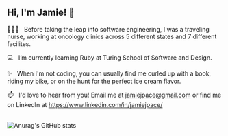 ## Hi, I'm Jamie!&nbsp;👋

👩🏻‍⚕️&nbsp; &nbsp;Before taking the leap into software engineering, I was a traveling nurse, working at oncology clinics across 5 different states and 7 different facilites.

💻&nbsp; &nbsp;I’m currently learning Ruby at Turing School of Software and Design.

✨&nbsp; &nbsp;When I'm not coding, you can usually find me curled up with a book, riding my bike, or on the hunt for the perfect ice cream flavor. 

📫&nbsp; &nbsp;I'd love to hear from you! Email me at jamiejpace@gmail.com or find me on LinkedIn at https://www.linkedin.com/in/jamiejpace/<br><br>

![Anurag's GitHub stats](https://github-readme-stats.vercel.app/api?username=jamiejpace&show_icons=true&theme=outrun)


<!---
jamiejpace/jamiejpace is a ✨ special ✨ repository because its `README.md` (this file) appears on your GitHub profile.
You can click the Preview link to take a look at your changes.
--->
